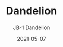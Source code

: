 ---
image_primary: "img/JB+Dandelion+Art.jpg"
image_secondary: "img/JB+Dandelion+Interior.jpg"
subtitle: "JB-1 Dandelion"
tags: 
  - "Wall Coverings"
title: "Dandelion"
href: "https://www.areaenvironments.com/order/dandelion"
designer: "Jennifer Bouron"
category: "Wall Coverings"
manufacturer: "Area Environments"
slug: "/manufacturers/area-environments/wall-coverings/jennifer-bouron-dandelion"
date: "2021-05-07"
---
